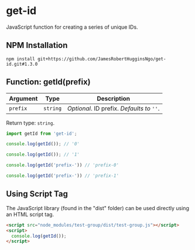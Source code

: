 # get-id

JavaScript function for creating a series of unique IDs.

## NPM Installation

```
npm install git+https://github.com/JamesRobertHugginsNgo/get-id.git#1.3.0
```

## Function: getId(prefix)

Argument | Type | Description
-- | -- | --
`prefix` | `string` | _Optional_. ID prefix. _Defaults to `''`_.

Return type: `string`.

``` JavaScript
import getId from 'get-id';

console.log(getId()); // '0'

console.log(getId()); // '1'

console.log(getId('prefix-')) // 'prefix-0'

console.log(getId('prefix-')) // 'prefix-1'
```

## Using Script Tag

The JavaScript library (found in the "dist" folder) can be used directly using an HTML script tag.

``` HTML
<script src="node_modules/test-group/dist/test-group.js"></script>
<script>
  console.log(getId());
</script>
```
